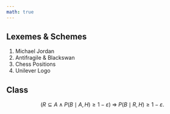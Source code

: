 ```yaml
---
math: true
---
```


## Lexemes & Schemes

1. Michael Jordan
1. Antifragile & Blackswan
1. Chess Positions
1. Unilever Logo

## Class

$$
\bigl(R\subseteq A\;\wedge\;P(B\mid A,H)\ge1-\varepsilon\bigr)\;\Longrightarrow\;P(B\mid R,H)\ge1-\varepsilon.
$$